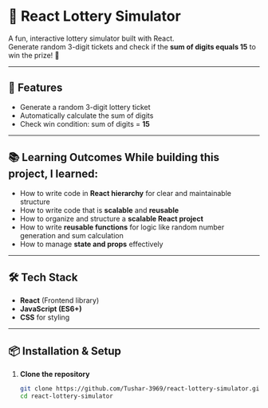 # 🎲 React Lottery Simulator

A fun, interactive lottery simulator built with React.  
Generate random 3-digit tickets and check if the **sum of digits equals 15** to win the prize! 🎉

---

## 🚀 Features
- Generate a random 3-digit lottery ticket
- Automatically calculate the sum of digits
- Check win condition: sum of digits = **15**

---
## 📚 Learning Outcomes While building this project, I learned:
- How to write code in **React hierarchy** for clear and maintainable structure 
- How to write code that is **scalable** and **reusable** 
- How to organize and structure a **scalable React project** 
- How to write **reusable functions** for logic like random number generation and sum calculation 
- How to manage **state and props** effectively

---

## 🛠 Tech Stack
- **React** (Frontend library)
- **JavaScript (ES6+)**
- **CSS** for styling

---

## 📦 Installation & Setup

1. **Clone the repository**
   ```bash
   git clone https://github.com/Tushar-3969/react-lottery-simulator.git
   cd react-lottery-simulator

